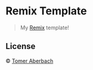 # Remix Template

> My [Remix](https://remix.run) template!

## License

© [Tomer Aberbach](https://github.com/TomerAberbach)
